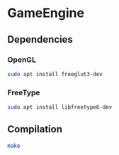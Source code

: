 # GameEngine

## Dependencies
### OpenGL
```bash
sudo apt install freeglut3-dev
```
### FreeType
```bash
sudo apt install libfreetype6-dev
```

## Compilation
```bash
make
```
